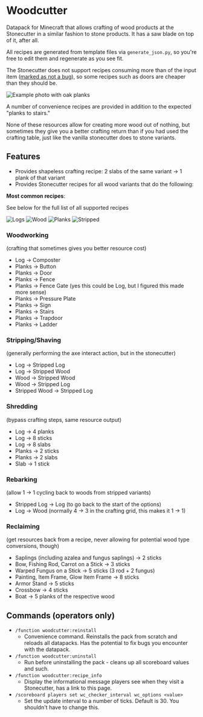 # Woodcutter

Datapack for Minecraft that allows crafting of wood products at the Stonecutter in a similar fashion to stone products. It has a saw blade on top of it, after all.

All recipes are generated from template files via `generate_json.py`, so you're free to edit them and regenerate as you see fit.

The Stonecutter does not support recipes consuming more than of the input item ([marked as not a bug](https://bugs.mojang.com/browse/MC-151141)), so some recipes such as doors are cheaper than they should be. 

![Example photo with oak planks](https://i.imgur.com/FkdLxLH.png)

A number of convenience recipes are provided in addition to the expected "planks to stairs."

None of these resources allow for creating more wood out of nothing, but sometimes they give you a better crafting return than if you had used the crafting table, just like the vanilla stonecutter does to stone variants.

## Features

- Provides shapeless crafting recipe: 2 slabs of the same variant -> 1 plank of that variant
- Provides Stonecutter recipes for all wood variants that do the following:

**Most common recipes**:

See below for the full list of all supported recipes

![Logs](https://i.imgur.com/M7qohQB.png)
![Wood](https://i.imgur.com/YcExopl.png)
![Planks](https://i.imgur.com/k0fvJ9j.png)
![Stripped](https://i.imgur.com/ucxj7Z7.png)

<!-- For these screenshots, include all the white on the top, 2 pixels out inclusive from the right, same for bottom, stop just before white on the left -->

### Woodworking

(crafting that sometimes gives you better resource cost)

- Log -> Composter
- Planks -> Button
- Planks -> Door
- Planks -> Fence
- Planks -> Fence Gate (yes this could be Log, but I figured this made more sense)
- Planks -> Pressure Plate
- Planks -> Sign
- Planks -> Stairs
- Planks -> Trapdoor
- Planks -> Ladder

### Stripping/Shaving

(generally performing the axe interact action, but in the stonecutter)

- Log -> Stripped Log
- Log -> Stripped Wood
- Wood -> Stripped Wood
- Wood -> Stripped Log
- Stripped Wood -> Stripped Log

### Shredding

(bypass crafting steps, same resource output)

- Log -> 4 planks
- Log -> 8 sticks
- Log -> 8 slabs
- Planks -> 2 sticks
- Planks -> 2 slabs
- Slab -> 1 stick

### Rebarking

(allow 1 -> 1 cycling back to woods from stripped variants)

- Stripped Log -> Log (to go back to the start of the options)
- Log -> Wood (normally 4 -> 3 in the crafting grid, this makes it 1 -> 1)

### Reclaiming

(get resources back from a recipe, never allowing for potential wood type conversions, though)

- Saplings (including azalea and fungus saplings) -> 2 sticks
- Bow, Fishing Rod, Carrot on a Stick -> 3 sticks
- Warped Fungus on a Stick -> 5 sticks (3 rod + 2 fungus)
- Painting, Item Frame, Glow Item Frame -> 8 sticks
- Armor Stand -> 5 sticks
- Crossbow -> 4 sticks
- Boat -> 5 planks of the respective wood

## Commands (operators only)

* `/function woodcutter:reinstall`
  * Convenience command. Reinstalls the pack from scratch and reloads all datapacks.
    Has the potential to fix bugs you encounter with the datapack.
* `/function woodcutter:uninstall`
  * Run before uninstalling the pack - cleans up all scoreboard values and such.
* `/function woodcutter:recipe_info`
  * Display the informational message players see when they visit a Stonecutter, has a link to this page.
* `/scoreboard players set wc_checker_interval wc_options <value>`
  * Set the update interval to a number of ticks. Default is 30. You shouldn't have to change this.